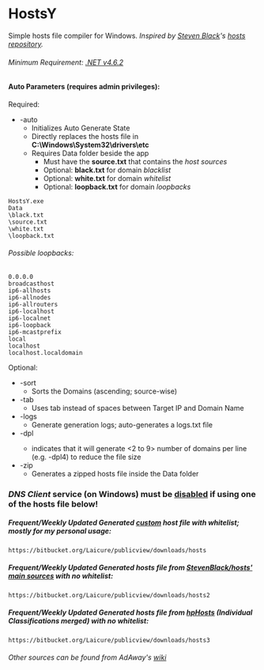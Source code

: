 # HostsY
Simple hosts file compiler for Windows.
_Inspired by [Steven Black](https://github.com/StevenBlack)'s [hosts repository](https://github.com/StevenBlack/hosts)._

###### Minimum Requirement: [.NET v4.6.2](https://www.microsoft.com/en-us/download/details.aspx?id=53344)

#### Auto Parameters (requires admin privileges):
Required:
* \-auto
	* Initializes Auto Generate State
	* Directly replaces the hosts file in **C:\\Windows\\System32\\drivers\\etc**
	* Requires Data folder beside the app
		* Must have the **source.txt** that contains the _host sources_
		* Optional: **black.txt** for domain _blacklist_
		* Optional: **white.txt** for domain _whitelist_
		* Optional: **loopback.txt** for domain _loopbacks_
```
HostsY.exe
Data
\black.txt
\source.txt
\white.txt
\loopback.txt
```

###### Possible loopbacks:
```
0.0.0.0
broadcasthost
ip6-allhosts
ip6-allnodes
ip6-allrouters
ip6-localhost
ip6-localnet
ip6-loopback
ip6-mcastprefix
local
localhost
localhost.localdomain

```
Optional:
* \-sort
	* Sorts the Domains (ascending; source-wise)
* \-tab
	* Uses tab instead of spaces between Target IP and Domain Name
* \-logs
	* Generate generation logs; auto-generates a logs.txt file
* \-dpl<n>
	* indicates that it will generate <2 to 9> number of domains per line (e.g. -dpl4) to reduce the file size
* \-zip
	* Generates a zipped hosts file inside the Data folder
	
### _DNS Client_ service (on Windows) must be [disabled](http://support.simpledns.com/kb/a61/disabling-the-windows-dns-client-service.aspx) if using one of the hosts file below!


##### Frequent/Weekly Updated Generated [custom](https://github.com/Laicure/HostsY/blob/master/sources.md#custom-hosts-files-sources-and-whitelist) host file _with whitelist_; mostly for my personal usage:
```
https://bitbucket.org/Laicure/publicview/downloads/hosts
```
##### Frequent/Weekly Updated Generated hosts file from [StevenBlack/hosts' main sources](https://github.com/StevenBlack/hosts/tree/master/data) _with no whitelist_:
```
https://bitbucket.org/Laicure/publicview/downloads/hosts2
```
##### Frequent/Weekly Updated Generated hosts file from [hpHosts](https://hosts-file.net/?s=Download) (Individual Classifications merged) _with no whitelist_:
```
https://bitbucket.org/Laicure/publicview/downloads/hosts3
```
###### Other sources can be found from AdAway's [wiki](https://github.com/AdAway/AdAway/wiki/HostsSources)

